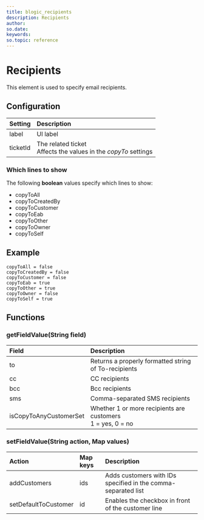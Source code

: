 ```yaml
---
title: blogic_recipients
description: Recipients
author:
so.date:
keywords:
so.topic: reference
---
```


# Recipients

This element is used to specify email recipients.

## Configuration

| Setting  | Description                                                        |
|:---------|:-------------------------------------------------------------------|
| label    | UI label                                                           |
| ticketId | The related ticket<br>Affects the values in the *copyTo* settings |

### Which lines to show

The following **boolean** values specify which lines to show:

* copyToAll
* copyToCreatedBy
* copyToCustomer
* copyToEab
* copyToOther
* copyToOwner
* copyToSelf

## Example

```crmscript
copyToAll = false
copyToCreatedBy = false
copyToCustomer = false
copyToEab = true
copyToOther = true
copyToOwner = false
copyToSelf = true
```

## Functions

### getFieldValue(String field)

| Field                  | Description                                                     |
|:-----------------------|:----------------------------------------------------------------|
| to                     | Returns a properly formatted string of To-recipients            |
| cc                     | CC recipients                                                   |
| bcc                    | Bcc recipients                                                  |
| sms                    | Comma-separated SMS recipients                                  |
| isCopyToAnyCustomerSet | Whether 1 or more recipients are customers<br>1 = yes, 0 = no |

### setFieldValue(String action, Map values)

| Action               |  Map keys | Description                                                   |
|:---------------------|:----------|:--------------------------------------------------------------|
| addCustomers         | ids       | Adds customers with IDs specified in the comma-separated list |
| setDefaultToCustomer | id        | Enables the checkbox in front of the customer line            |
